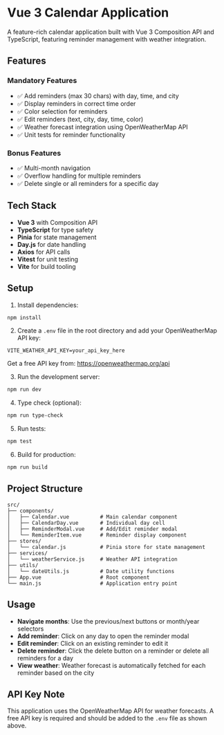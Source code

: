 # Vue 3 Calendar Application

A feature-rich calendar application built with Vue 3 Composition API and TypeScript, featuring reminder management with weather integration.

## Features

### Mandatory Features
- ✅ Add reminders (max 30 chars) with day, time, and city
- ✅ Display reminders in correct time order
- ✅ Color selection for reminders
- ✅ Edit reminders (text, city, day, time, color)
- ✅ Weather forecast integration using OpenWeatherMap API
- ✅ Unit tests for reminder functionality

### Bonus Features
- ✅ Multi-month navigation
- ✅ Overflow handling for multiple reminders
- ✅ Delete single or all reminders for a specific day

## Tech Stack

- **Vue 3** with Composition API
- **TypeScript** for type safety
- **Pinia** for state management
- **Day.js** for date handling
- **Axios** for API calls
- **Vitest** for unit testing
- **Vite** for build tooling

## Setup

1. Install dependencies:
```bash
npm install
```

2. Create a `.env` file in the root directory and add your OpenWeatherMap API key:
```
VITE_WEATHER_API_KEY=your_api_key_here
```

Get a free API key from: https://openweathermap.org/api

3. Run the development server:
```bash
npm run dev
```

4. Type check (optional):
```bash
npm run type-check
```

5. Run tests:
```bash
npm test
```

6. Build for production:
```bash
npm run build
```

## Project Structure

```
src/
├── components/
│   ├── Calendar.vue          # Main calendar component
│   ├── CalendarDay.vue       # Individual day cell
│   ├── ReminderModal.vue     # Add/Edit reminder modal
│   └── ReminderItem.vue      # Reminder display component
├── stores/
│   └── calendar.js           # Pinia store for state management
├── services/
│   └── weatherService.js     # Weather API integration
├── utils/
│   └── dateUtils.js          # Date utility functions
├── App.vue                   # Root component
└── main.js                   # Application entry point
```

## Usage

- **Navigate months**: Use the previous/next buttons or month/year selectors
- **Add reminder**: Click on any day to open the reminder modal
- **Edit reminder**: Click on an existing reminder to edit it
- **Delete reminder**: Click the delete button on a reminder or delete all reminders for a day
- **View weather**: Weather forecast is automatically fetched for each reminder based on the city

## API Key Note

This application uses the OpenWeatherMap API for weather forecasts. A free API key is required and should be added to the `.env` file as shown above.
